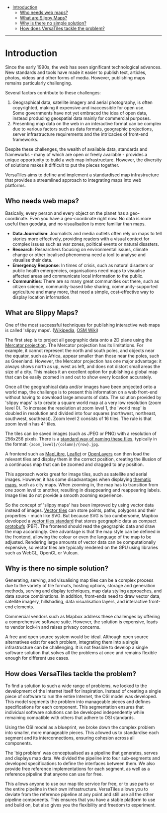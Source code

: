 - [Introduction](#introduction)
	- [Who needs web maps?](#who-needs-web-maps)
	- [What are Slippy Maps?](#what-are-slippy-maps)
	- [Why is there no simple solution?](#why-is-there-no-simple-solution)
	- [How does VersaTiles tackle the problem?](#how-does-versatiles-tackle-the-problem)


------------------------------------------


# Introduction

Since the early 1990s, the web has seen significant technological advances. New standards and tools have made it easier to publish text, articles, photos, videos and other forms of media. However, publishing maps remains particularly challenging.

Several factors contribute to these challenges:
1. Geographical data, satellite imagery and aerial photography, is often copyrighted, making it expensive and inaccessible for open use.   
Some governments have not yet embraced the idea of open data, instead producing geospatial data mainly for commercial purposes.
1. Presenting map data on the web in an interactive format can be complex due to various factors such as data formats, geographic projections, server infrastructure requirements and the intricacies of front-end frameworks.

Despite these challenges, the wealth of available data, standards and frameworks - many of which are open or freely available - provides a unique opportunity to build a web map infrastructure. However, the diversity of solutions makes it difficult to put the pieces together.

VersaTiles aims to define and implement a standardised map infrastructure that provides a streamlined approach to integrating maps into web platforms.


## Who needs web maps?

Basically, every person and every object on the planet has a geo-coordinate. Even you have a geo-coordinate right now. No data is more useful than geodata, and no visualisation is more familiar than maps.

- **Data Journalism**: Journalists and media outlets often rely on maps to tell stories more effectively, providing readers with a visual context for complex issues such as war zones, political events or natural disasters.
- **Research**: Researchers focusing on environmental issues, climate change or other localised phenomena need a tool to analyse and visualise their data.
- **Emergency Response**: In times of crisis, such as natural disasters or public health emergencies, organisations need maps to visualise affected areas and communicate local information to the public.
- **Communities**: There are so many great communities out there, such as citizen science, community-based bike sharing, community-supported agriculture and many more, that need a simple, cost-effective way to display location information.


## What are Slippy Maps?

One of the most successful techniques for publishing interactive web maps is called 'slippy maps'. ([Wikipedia](https://en.wikipedia.org/wiki/Tiled_web_map), [OSM Wiki](https://wiki.openstreetmap.org/wiki/Slippy_map))

The first step is to project all geographic data onto a 2D plane using the [Mercator projection](https://en.wikipedia.org/wiki/Mercator_projection). The Mercator projection has its limitations. For example, it cannot represent the north and south poles, and objects near the equator, such as Africa, appear smaller than those near the poles, such as Greenland. However, the Mercator projection has one major advantage: it always shows north as up, west as left, and does not distort small areas the size of a city. This makes it an excellent option for publishing a global map that can be easily zoomed in and out to show every location accurately.

Once all the geographical data and/or images have been projected onto a world map, the challenge is to present this information on a web front-end without having to download large amounts of data. The solution provided by 'slippy maps' is to create a square world map at a very low resolution (zoom level 0). To increase the resolution at zoom level 1, the 'world map' is doubled in resolution and divided into four squares (northwest, northeast, southwest, southeast). Zoom level 2 consists of 16 tiles. The rule is that zoom level n has 4ⁿ tiles.

The tiles can be saved images (such as JPEG or PNG) with a resolution of 256x256 pixels. There is a [standard way of naming these files](https://wiki.openstreetmap.org/wiki/Slippy_map_tilenames), typically in the format: `{zoom_level}/{column}/{row}.jpg`.

A frontend such as [MapLibre](https://maplibre.org/), [Leaflet](https://leafletjs.com/) or [OpenLayers](https://openlayers.org/) can then load the relevant tiles and display them in the correct position, creating the illusion of a continuous map that can be zoomed and dragged to any position.

This approach works great for image tiles, such as satellite and aerial images. However, it has some disadvantages when displaying [thematic maps](https://en.wikipedia.org/wiki/Thematic_map), such as city maps. When zooming in, the map has to transition from one zoom level to another, resulting in disappearing and reappearing labels. Image tiles do not provide a smooth zooming experience.

So the concept of 'slippy maps' has been improved by using vector data instead of images. [Vector tiles](https://wiki.openstreetmap.org/wiki/Vector_tiles) can store points, paths, polygons and their properties - much like SVG. But because SVG is too cumbersome, Mapbox developed a [vector tiles standard](https://docs.mapbox.com/data/tilesets/guides/vector-tiles-standards) that stores geographic data as compact [protobufs](https://protobuf.dev/) (PBF). The frontend should read the geographic data and draw the map accordingly. One advantage is that the map style can be defined in the frontend, allowing the colour or even the language of the map to be adjusted. Rendering large amounts of vector data can be computationally expensive, so vector tiles are typically rendered on the GPU using libraries such as WebGL, OpenGL or Vulcan.


## Why is there no simple solution?

Generating, serving, and visualising map tiles can be a complex process due to the variety of tile formats, hosting options, storage and generation methods, serving and display techniques, map data styling approaches, and data source combinations. In addition, front-ends need to draw vector data, satellite imagery, hillshading, data visualisation layers, and interactive front-end elements.

Commercial vendors such as Mapbox address these challenges by offering a comprehensive software suite. However, the solution is expensive, leads to vendor lock-in and raises privacy concerns.

A free and open source system would be ideal. Although open source alternatives exist for each problem, integrating them into a single infrastructure can be challenging. It is not feasible to develop a single software solution that solves all the problems at once and remains flexible enough for different use cases.


## How does VersaTiles tackle the problem?

To find a solution to such a wide range of problems, we looked to the development of the Internet itself for inspiration. Instead of creating a single piece of software to run the entire Internet, the OSI model was developed. This model segments the problem into manageable pieces and defines specifications for each component. This segmentation ensures that individual software solutions can be developed independently while remaining compatible with others that adhere to OSI standards.

Using the OSI model as a blueprint, we broke down the complex problem into smaller, more manageable pieces. This allowed us to standardise each segment and its interconnections, ensuring cohesion across all components.

The 'big problem' was conceptualised as a pipeline that generates, serves and displays map data. We divided the pipeline into four sub-segments and developed specifications to define the interfaces between them. We also provide free reference implementations for each segment, as well as a reference pipeline that anyone can use for free.

This allows anyone to use our map tile service for free, or to use parts or the entire pipeline in their own infrastructure. VersaTiles allows you to deviate from the reference pipeline at any point and still use all the other pipeline components. This ensures that you have a stable platform to use and build on, but also gives you the flexibility and freedom to experiment.

